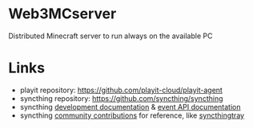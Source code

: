 # Web3MCserver
Distributed Minecraft server to run always on the available PC

# Links

- playit repository: https://github.com/playit-cloud/playit-agent  
- syncthing repository: https://github.com/syncthing/syncthing
- syncthing [development documentation](https://docs.syncthing.net/v1.19.1/dev/intro.html) & [event API documentation](https://docs.syncthing.net/v1.19.1/dev/events.html)
- syncthing [community contributions](https://docs.syncthing.net/v1.19.1/users/contrib.html#contributions) for reference, like [syncthingtray](https://github.com/Martchus/syncthingtray)
